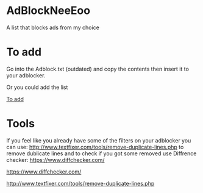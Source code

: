 # AdBlockNeeEoo
A list that blocks ads from my choice
# To add
Go into the Adblock.txt (outdated) and copy the contents then insert it to your adblocker.

Or you could add the list

[To add](https://neeeoo.github.io/AdBlockNeeEoo/index.html)

# Tools
If you feel like you already have some of the filters on your adblocker you can use: http://www.textfixer.com/tools/remove-duplicate-lines.php to remove dublicate lines and to check if you got some removed use Diffrence checker: https://www.diffchecker.com/


https://www.diffchecker.com/

http://www.textfixer.com/tools/remove-duplicate-lines.php
